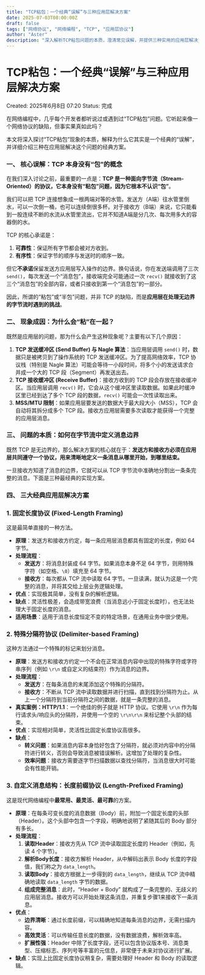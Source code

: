 ```yaml
---
title: "TCP粘包：一个经典“误解”与三种应用层解决方案"
date: 2025-07-03T08:00:00Z
draft: false
tags: ["网络协议", "网络编程", "TCP", "应用层协议"]
author: "Aster"
description: "深入解析TCP粘包问题的本质，澄清常见误解，并提供三种实用的应用层解决方案。"
---
```


# TCP粘包：一个经典“误解”与三种应用层解决方案

Created: 2025年6月8日 07:20
Status: 完成

在网络编程中，几乎每个开发者都听说过或遇到过“TCP粘包”问题。它听起来像一个网络协议的缺陷，但事实果真如此吗？

本文将深入探讨“TCP粘包”现象的本质，解释为什么它其实是一个经典的“误解”，并详细介绍三种在应用层解决这个问题的经典方案。

### 一、 核心误解：TCP 本身没有“包”的概念

在我们深入讨论之前，最重要的一点是：**TCP 是一种面向字节流（Stream-Oriented）的协议，它本身没有“粘包”问题，因为它根本不认识“包”**。

我们可以把 TCP 连接想象成一根两端对等的水管。发送方（A端）往水管里倒水，可以一次倒一桶，也可以连续倒很多杯。对于接收方（B端）来说，它只能看到一股连续不断的水流从水管里流出，它并不知道A端是分几次、每次用多大的容器倒的水。

TCP 的核心承诺是：

1. **可靠性**：保证所有字节都会被对方收到。
2. **有序性**：保证字节的顺序与发送时的顺序一致。

但它**不承诺**保留发送方应用层写入操作的边界。换句话说，你在发送端调用了三次 `send()`，每次发送一个“消息包”，接收端完全可能通过一次 `recv()` 就接收到了这三个“消息包”的全部内容，或者只接收到第一个“消息包”的一部分。

因此，所谓的“粘包”或“半包”问题，并非 TCP 的缺陷，而是**应用层在处理无边界的字节流时遇到的挑战**。

### 二、 现象成因：为什么会“粘”在一起？

既然是应用层的问题，那为什么会产生这种现象呢？主要有以下几个原因：

1. **TCP 发送缓冲区 (Send Buffer) 与 Nagle 算法**：当应用层调用 `send()` 时，数据只是被拷贝到了操作系统的 TCP 发送缓冲区。为了提高网络效率，TCP 协议栈（特别是 Nagle 算法）可能会等待一小段时间，将多个小的发送请求合并成一个大的 TCP 段（Segment）再发送出去。
2. **TCP 接收缓冲区 (Receive Buffer)**：接收方收到的 TCP 段会存放在接收缓冲区。当应用层调用 `recv()` 时，它会从这个缓冲区里读取数据。如果此时缓冲区里已经到达了多个 TCP 段的数据，`recv()` 可能会一次性读取出来。
3. **MSS/MTU 限制**：如果应用层要发送的数据大于最大段大小（MSS），TCP 会自动将其拆分成多个 TCP 段。接收方应用层需要多次读取才能获得一个完整的应用层消息。

### 三、 问题的本质：如何在字节流中定义消息边界

既然 TCP 是无边界的，那么解决方案的核心就在于：**发送方和接收方必须在应用层共同遵守一个协议，用来清晰地定义一条消息从哪里开始，到哪里结束。**

一旦接收方知道了消息的边界，它就可以从 TCP 字节流中准确地分割出一条条完整的消息。下面是三种最经典的实现方案。

### 四、 三大经典应用层解决方案

### 1. 固定长度协议 (Fixed-Length Framing)

这是最简单直接的一种方法。

- **原理**：发送方和接收方约定，每一条应用层消息都具有固定的长度，例如 64 字节。
- **处理流程**：
    - **发送方**：将消息封装成 64 字节。如果消息本身不足 64 字节，则用特殊字符（如空格、`\0`）填充至 64 字节。
    - **接收方**：每次都从 TCP 流中读取 64 字节。一旦读满，就认为这是一个完整的消息，并将其交给上层业务逻辑处理。
- **优点**：实现极其简单，没有复杂的解析逻辑。
- **缺点**：灵活性极差，会造成带宽浪费（当消息远小于固定长度时），也无法处理大于固定长度的消息。
- **适用场景**：适用于消息长度恒定不变的特定场景，在通用业务中很少使用。

### 2. 特殊分隔符协议 (Delimiter-based Framing)

这种方法通过一个特殊的标记来划分消息。

- **原理**：发送方和接收方约定一个不会在正常消息内容中出现的特殊字符或字符串序列（例如 `\r\n` 或自定义的结束符）作为消息的边界。
- **处理流程**：
    - **发送方**：在每条消息的末尾添加这个特殊的分隔符。
    - **接收方**：不断从 TCP 流中读取数据并进行扫描，直到找到分隔符为止。从上一个分隔符到当前分隔符之间的数据，就是一条完整的消息。
- **真实案例：HTTP/1.1**：一个绝佳的例子就是 HTTP 协议。它使用 `\r\n` 作为每行请求头/响应头的分隔符，并使用一个空的 `\r\n\r\n` 来标记整个头部的结束。
- **优点**：实现相对简单，灵活性比固定长度协议高很多。
- **缺点**：
    - **转义问题**：如果消息内容本身恰好包含了分隔符，就必须对内容中的分隔符进行转义，否则会导致消息被错误解析。这增加了处理的复杂性。
    - **效率问题**：接收方需要逐字节扫描数据以查找分隔符，当消息很大时可能会有性能开销。

### 3. 自定义消息结构：长度前缀协议 (Length-Prefixed Framing)

这是现代网络编程中**最常用、最灵活、最可靠**的方案。

- **原理**：在每条可变长度的消息数据（Body）前，附加一个固定长度的头部（Header）。这个头部中包含一个字段，明确地说明了紧随其后的 Body 部分有多长。
- **处理流程**：
    1. **读取Header**：接收方先从 TCP 流中读取固定长度的 Header（例如，先读 4 个字节）。
    2. **解析Body长度**：接收方解析 Header，从中解码出表示 Body 长度的字段值，我们称之为 `data_length`。
    3. **读取Body**：接收方根据上一步得到的 `data_length`，继续从 TCP 流中精确地读取 `data_length` 字节的数据。
    4. **组成完整消息**：此时，“Header + Body” 就构成了一条完整的、无歧义的应用层消息。接收方可以开始处理这条消息，并重复步骤1来接收下一条消息。
- **优点**：
    - **边界清晰**：通过长度前缀，可以精确地知道每条消息的边界，无需扫描内容。
    - **高效灵活**：可以传输任意长度的数据，没有数据浪费，解析效率高。
    - **扩展性强**：Header 中除了长度字段，还可以包含协议版本号、消息类型、压缩标志、序列号等丰富的元信息，非常便于未来对协议进行扩展。
- **缺点**：实现上比固定长度协议稍复杂，需要处理好 Header 和 Body 的读取逻辑。
